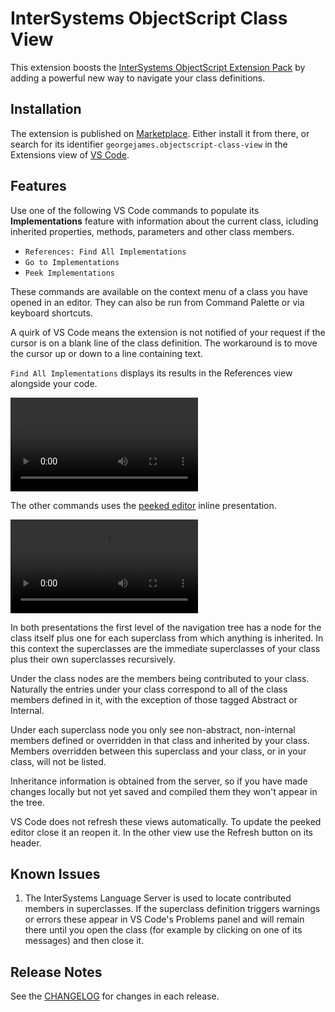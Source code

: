 # InterSystems ObjectScript Class View

This extension boosts the [InterSystems ObjectScript Extension Pack](https://marketplace.visualstudio.com/items?itemName=intersystems-community.objectscript-pack) by adding a powerful new way to navigate your class definitions.

## Installation

The extension is published on [Marketplace](https://marketplace.visualstudio.com/items?itemName=georgejames.objectscript-class-view). Either install it from there, or search for its identifier `georgejames.objectscript-class-view` in the Extensions view of [VS Code](https://code.visualstudio.com/Download).

## Features

Use one of the following VS Code commands to populate its **Implementations** feature with information about the current class, icluding inherited properties, methods, parameters and other class members.
- `References: Find All Implementations`
- `Go to Implementations`
- `Peek Implementations`

These commands are available on the context menu of a class you have opened in an editor. They can also be run from Command Palette or via keyboard shortcuts.

A quirk of VS Code means the extension is not notified of your request if the cursor is on a blank line of the class definition. The workaround is to move the cursor up or down to a line containing text.

`Find All Implementations` displays its results in the References view alongside your code.

<video controls src="https://github.com/gjsjohnmurray/vscode-objectscript-class-view/raw/HEAD/media/README/OSCV-side.mp4" type="video/mp4">
</video>


The other commands uses the [peeked editor](https://code.visualstudio.com/Docs/editor/editingevolved#_peek) inline presentation.

<video controls src="https://github.com/gjsjohnmurray/vscode-objectscript-class-view/raw/HEAD/media/README/OSCV-peek.mp4" type="video/mp4">
</video>

In both presentations the first level of the navigation tree has a node for the class itself plus one for each superclass from which anything is inherited. In this context the superclasses are the immediate superclasses of your class plus their own superclasses recursively.

Under the class nodes are the members being contributed to your class. Naturally the entries under your class correspond to all of the class members defined in it, with the exception of those tagged Abstract or Internal.

Under each superclass node you only see non-abstract, non-internal members defined or overridden in that class and inherited by your class. Members overridden between this superclass and your class, or in your class, will not be listed.

Inheritance information is obtained from the server, so if you have made changes locally but not yet saved and compiled them they won't appear in the tree.

VS Code does not refresh these views automatically. To update the peeked editor close it an reopen it. In the other view use the Refresh button on its header.

## Known Issues

1. The InterSystems Language Server is used to locate contributed members in superclasses. If the superclass definition triggers warnings or errors these appear in VS Code's Problems panel and will remain there until you open the class (for example by clicking on one of its messages) and then close it.

## Release Notes

See the [CHANGELOG](https://marketplace.visualstudio.com/items/georgejames.objectscript-class-view/changelog) for changes in each release.
